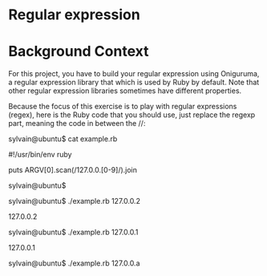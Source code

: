 # Regular expression

# Background Context
For this project, you have to build your regular expression using Oniguruma, a regular expression library that which is used by Ruby by default. Note that other regular expression libraries sometimes have different properties.



Because the focus of this exercise is to play with regular expressions (regex), here is the Ruby code that you should use, just replace the regexp part, meaning the code in between the //:



sylvain@ubuntu$ cat example.rb

#!/usr/bin/env ruby

puts ARGV[0].scan(/127.0.0.[0-9]/).join

sylvain@ubuntu$

sylvain@ubuntu$ ./example.rb 127.0.0.2

127.0.0.2

sylvain@ubuntu$ ./example.rb 127.0.0.1

127.0.0.1

sylvain@ubuntu$ ./example.rb 127.0.0.a


